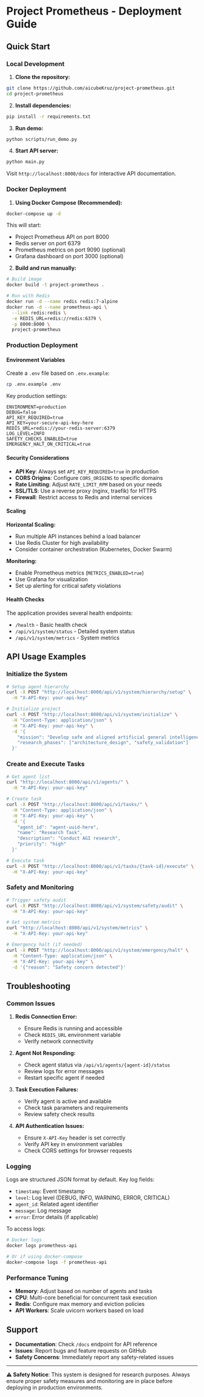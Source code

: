 # Project Prometheus - Deployment Guide

## Quick Start

### Local Development

1. **Clone the repository:**
```bash
git clone https://github.com/aicubeKruz/project-prometheus.git
cd project-prometheus
```

2. **Install dependencies:**
```bash
pip install -r requirements.txt
```

3. **Run demo:**
```bash
python scripts/run_demo.py
```

4. **Start API server:**
```bash
python main.py
```

Visit `http://localhost:8000/docs` for interactive API documentation.

### Docker Deployment

1. **Using Docker Compose (Recommended):**
```bash
docker-compose up -d
```

This will start:
- Project Prometheus API on port 8000
- Redis server on port 6379
- Prometheus metrics on port 9090 (optional)
- Grafana dashboard on port 3000 (optional)

2. **Build and run manually:**
```bash
# Build image
docker build -t project-prometheus .

# Run with Redis
docker run -d --name redis redis:7-alpine
docker run -d --name prometheus-api \
  --link redis:redis \
  -e REDIS_URL=redis://redis:6379 \
  -p 8000:8000 \
  project-prometheus
```

### Production Deployment

#### Environment Variables

Create a `.env` file based on `.env.example`:

```bash
cp .env.example .env
```

Key production settings:
```env
ENVIRONMENT=production
DEBUG=false
API_KEY_REQUIRED=true
API_KEY=your-secure-api-key-here
REDIS_URL=redis://your-redis-server:6379
LOG_LEVEL=INFO
SAFETY_CHECKS_ENABLED=true
EMERGENCY_HALT_ON_CRITICAL=true
```

#### Security Considerations

- **API Key**: Always set `API_KEY_REQUIRED=true` in production
- **CORS Origins**: Configure `CORS_ORIGINS` to specific domains
- **Rate Limiting**: Adjust `RATE_LIMIT_RPM` based on your needs
- **SSL/TLS**: Use a reverse proxy (nginx, traefik) for HTTPS
- **Firewall**: Restrict access to Redis and internal services

#### Scaling

**Horizontal Scaling:**
- Run multiple API instances behind a load balancer
- Use Redis Cluster for high availability
- Consider container orchestration (Kubernetes, Docker Swarm)

**Monitoring:**
- Enable Prometheus metrics (`METRICS_ENABLED=true`)
- Use Grafana for visualization
- Set up alerting for critical safety violations

#### Health Checks

The application provides several health endpoints:
- `/health` - Basic health check
- `/api/v1/system/status` - Detailed system status
- `/api/v1/system/metrics` - System metrics

## API Usage Examples

### Initialize the System

```bash
# Setup agent hierarchy
curl -X POST "http://localhost:8000/api/v1/system/hierarchy/setup" \
  -H "X-API-Key: your-api-key"

# Initialize project
curl -X POST "http://localhost:8000/api/v1/system/initialize" \
  -H "Content-Type: application/json" \
  -H "X-API-Key: your-api-key" \
  -d '{
    "mission": "Develop safe and aligned artificial general intelligence",
    "research_phases": ["architecture_design", "safety_validation"]
  }'
```

### Create and Execute Tasks

```bash
# Get agent list
curl "http://localhost:8000/api/v1/agents/" \
  -H "X-API-Key: your-api-key"

# Create task
curl -X POST "http://localhost:8000/api/v1/tasks/" \
  -H "Content-Type: application/json" \
  -H "X-API-Key: your-api-key" \
  -d '{
    "agent_id": "agent-uuid-here",
    "name": "Research Task",
    "description": "Conduct AGI research",
    "priority": "high"
  }'

# Execute task
curl -X POST "http://localhost:8000/api/v1/tasks/{task-id}/execute" \
  -H "X-API-Key: your-api-key"
```

### Safety and Monitoring

```bash
# Trigger safety audit
curl -X POST "http://localhost:8000/api/v1/system/safety/audit" \
  -H "X-API-Key: your-api-key"

# Get system metrics
curl "http://localhost:8000/api/v1/system/metrics" \
  -H "X-API-Key: your-api-key"

# Emergency halt (if needed)
curl -X POST "http://localhost:8000/api/v1/system/emergency/halt" \
  -H "Content-Type: application/json" \
  -H "X-API-Key: your-api-key" \
  -d '{"reason": "Safety concern detected"}'
```

## Troubleshooting

### Common Issues

1. **Redis Connection Error:**
   - Ensure Redis is running and accessible
   - Check `REDIS_URL` environment variable
   - Verify network connectivity

2. **Agent Not Responding:**
   - Check agent status via `/api/v1/agents/{agent-id}/status`
   - Review logs for error messages
   - Restart specific agent if needed

3. **Task Execution Failures:**
   - Verify agent is active and available
   - Check task parameters and requirements
   - Review safety check results

4. **API Authentication Issues:**
   - Ensure `X-API-Key` header is set correctly
   - Verify API key in environment variables
   - Check CORS settings for browser requests

### Logging

Logs are structured JSON format by default. Key log fields:
- `timestamp`: Event timestamp
- `level`: Log level (DEBUG, INFO, WARNING, ERROR, CRITICAL)
- `agent_id`: Related agent identifier
- `message`: Log message
- `error`: Error details (if applicable)

To access logs:
```bash
# Docker logs
docker logs prometheus-api

# Or if using docker-compose
docker-compose logs -f prometheus-api
```

### Performance Tuning

- **Memory**: Adjust based on number of agents and tasks
- **CPU**: Multi-core beneficial for concurrent task execution
- **Redis**: Configure max memory and eviction policies
- **API Workers**: Scale uvicorn workers based on load

## Support

- **Documentation**: Check `/docs` endpoint for API reference
- **Issues**: Report bugs and feature requests on GitHub
- **Safety Concerns**: Immediately report any safety-related issues

---

**⚠️ Safety Notice**: This system is designed for research purposes. Always ensure proper safety measures and monitoring are in place before deploying in production environments.